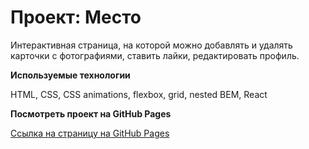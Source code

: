 # Проект: Место

Интерактивная страница, на которой можно добавлять и удалять карточки с фотографиями, ставить лайки, редактировать профиль.

**Используемые технологии**

HTML, CSS, СSS animations, flexbox, grid, nested BEM, React

**Посмотреть проект на GitHub Pages**

[Ссылка на страницу на GitHub Pages](https://irina-tim.github.io/mesto-react/)
